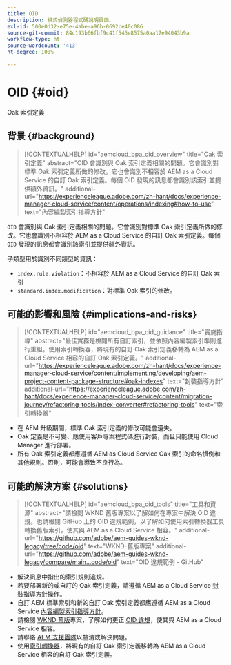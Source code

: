 ```yaml
---
title: OID
description: 模式偵測器程式碼說明頁面。
exl-id: 500e0d32-e75e-4abe-a96b-0692ce40c086
source-git-commit: 84c193b66fbf9c41f546e8575a0aa17e94043b9a
workflow-type: ht
source-wordcount: '413'
ht-degree: 100%

---
```


# OID {#oid}

Oak 索引定義

## 背景 {#background}

>[!CONTEXTUALHELP]
>id="aemcloud_bpa_oid_overview"
>title="Oak 索引定義"
>abstract="OID 會識別與 Oak 索引定義相關的問題。它會識別對標準 Oak 索引定義所做的修改。它也會識別不相容於 AEM as a Cloud Service 的自訂 Oak 索引定義。每個 OID 發現的訊息都會識別該索引並提供額外資訊。"
>additional-url="https://experienceleague.adobe.com/zh-hant/docs/experience-manager-cloud-service/content/operations/indexing#how-to-use" text="內容編製索引指導方針"

`OID` 會識別與 Oak 索引定義相關的問題。它會識別對標準 Oak 索引定義所做的修改。它也會識別不相容於 AEM as a Cloud Service 的自訂 Oak 索引定義。每個 `OID` 發現的訊息都會識別該索引並提供額外資訊。

子類型用於識別不同類型的資訊：

* `index.rule.violation`：不相容於 AEM as a Cloud Service 的自訂 Oak 索引
* `standard.index.modification`：對標準 Oak 索引的修改。

## 可能的影響和風險 {#implications-and-risks}

>[!CONTEXTUALHELP]
>id="aemcloud_bpa_oid_guidance"
>title="實施指導"
>abstract="最佳實務是檢閱所有自訂索引，並依照內容編製索引準則進行重組。使用索引轉換器，將現有的自訂 Oak 索引定義移轉為 AEM as a Cloud Service 相容的自訂 Oak 索引定義。"
>additional-url="https://experienceleague.adobe.com/zh-hant/docs/experience-manager-cloud-service/content/implementing/developing/aem-project-content-package-structure#oak-indexes" text="封裝指導方針"
>additional-url="https://experienceleague.adobe.com/zh-hant/docs/experience-manager-cloud-service/content/migration-journey/refactoring-tools/index-converter#refactoring-tools" text="索引轉換器"

* 在 AEM 升級期間，標準 Oak 索引定義的修改可能會遺失。
* Oak 定義是不可變、應使用客戶專案程式碼進行封裝，而且只能使用 Cloud Manager 進行部署。
* 所有 Oak 索引定義都應遵循 AEM as Cloud Service Oak 索引的命名慣例和其他規則。否則，可能會導致不良行為。

## 可能的解決方案 {#solutions}

>[!CONTEXTUALHELP]
>id="aemcloud_bpa_oid_tools"
>title="工具和資源"
>abstract="請檢閱 WKND 舊版專案以了解如何在專案中解決 OID 違規。也請檢閱 GitHub 上的 OID 違規範例，以了解如何使用索引轉換器工具轉換舊版索引，使其與 AEM as a Cloud Service 相容。"
>additional-url="https://github.com/adobe/aem-guides-wknd-legacy/tree/code/oid" text="WKND-舊版專案"
>additional-url="https://github.com/adobe/aem-guides-wknd-legacy/compare/main...code/oid" text="OID 違規範例 - GitHub"

* 解決訊息中指出的索引規則違規。
* 若要部署新的或自訂的 Oak 索引定義，請遵循 AEM as a Cloud Service [封裝指導方針](https://experienceleague.adobe.com/zh-hant/docs/experience-manager-cloud-service/content/implementing/developing/aem-project-content-package-structure)操作。
* 自訂 AEM 標準索引和新的自訂 Oak 索引定義都應遵循 AEM as a Cloud Service [內容編製索引指導方針](https://experienceleague.adobe.com/zh-hant/docs/experience-manager-cloud-service/content/operations/indexing#preparing-the-new-index-definition)。
* 請檢閱 [WKND 舊版](https://github.com/adobe/aem-guides-wknd-legacy/tree/code/oid)專案，了解如何更正 [OID 違規](https://github.com/adobe/aem-guides-wknd-legacy/compare/main...code/oid)，使其與 AEM as a Cloud Service 相容。
* 請聯絡 [AEM 支援團隊](https://helpx.adobe.com/tw/enterprise/using/support-for-experience-cloud.html)以釐清或解決問題。
* 使用[索引轉換器](https://experienceleague.adobe.com/zh-hant/docs/experience-manager-cloud-service/content/migration-journey/refactoring-tools/index-converter#refactoring-tools)，將現有的自訂 Oak 索引定義移轉為 AEM as a Cloud Service 相容的自訂 Oak 索引定義。
